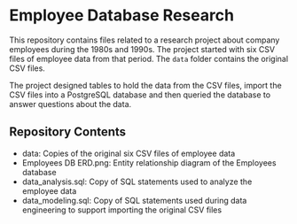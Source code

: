 # Employee Database Research
This repository contains files related to a research project about company employees during the 1980s and 1990s. The project started with six CSV files of employee data from that period. The `data` folder contains the original CSV files.

The project designed tables to hold the data from the CSV files, import the CSV files into a PostgreSQL database and then queried the database to answer questions about the data.

## Repository Contents
- data: Copies of the original six CSV files of employee data
- Employees DB ERD.png: Entity relationship diagram of the Employees database
- data_analysis.sql: Copy of SQL statements used to analyze the employee data
- data_modeling.sql: Copy of SQL statements used during data engineering to support importing the original CSV files
